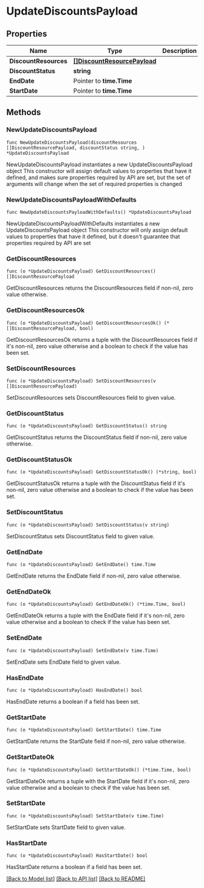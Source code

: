 # UpdateDiscountsPayload

## Properties

Name | Type | Description | Notes
------------ | ------------- | ------------- | -------------
**DiscountResources** | [**[]DiscountResourcePayload**](DiscountResourcePayload.md) |  | 
**DiscountStatus** | **string** |  | 
**EndDate** | Pointer to **time.Time** |  | [optional] 
**StartDate** | Pointer to **time.Time** |  | [optional] 

## Methods

### NewUpdateDiscountsPayload

`func NewUpdateDiscountsPayload(discountResources []DiscountResourcePayload, discountStatus string, ) *UpdateDiscountsPayload`

NewUpdateDiscountsPayload instantiates a new UpdateDiscountsPayload object
This constructor will assign default values to properties that have it defined,
and makes sure properties required by API are set, but the set of arguments
will change when the set of required properties is changed

### NewUpdateDiscountsPayloadWithDefaults

`func NewUpdateDiscountsPayloadWithDefaults() *UpdateDiscountsPayload`

NewUpdateDiscountsPayloadWithDefaults instantiates a new UpdateDiscountsPayload object
This constructor will only assign default values to properties that have it defined,
but it doesn't guarantee that properties required by API are set

### GetDiscountResources

`func (o *UpdateDiscountsPayload) GetDiscountResources() []DiscountResourcePayload`

GetDiscountResources returns the DiscountResources field if non-nil, zero value otherwise.

### GetDiscountResourcesOk

`func (o *UpdateDiscountsPayload) GetDiscountResourcesOk() (*[]DiscountResourcePayload, bool)`

GetDiscountResourcesOk returns a tuple with the DiscountResources field if it's non-nil, zero value otherwise
and a boolean to check if the value has been set.

### SetDiscountResources

`func (o *UpdateDiscountsPayload) SetDiscountResources(v []DiscountResourcePayload)`

SetDiscountResources sets DiscountResources field to given value.


### GetDiscountStatus

`func (o *UpdateDiscountsPayload) GetDiscountStatus() string`

GetDiscountStatus returns the DiscountStatus field if non-nil, zero value otherwise.

### GetDiscountStatusOk

`func (o *UpdateDiscountsPayload) GetDiscountStatusOk() (*string, bool)`

GetDiscountStatusOk returns a tuple with the DiscountStatus field if it's non-nil, zero value otherwise
and a boolean to check if the value has been set.

### SetDiscountStatus

`func (o *UpdateDiscountsPayload) SetDiscountStatus(v string)`

SetDiscountStatus sets DiscountStatus field to given value.


### GetEndDate

`func (o *UpdateDiscountsPayload) GetEndDate() time.Time`

GetEndDate returns the EndDate field if non-nil, zero value otherwise.

### GetEndDateOk

`func (o *UpdateDiscountsPayload) GetEndDateOk() (*time.Time, bool)`

GetEndDateOk returns a tuple with the EndDate field if it's non-nil, zero value otherwise
and a boolean to check if the value has been set.

### SetEndDate

`func (o *UpdateDiscountsPayload) SetEndDate(v time.Time)`

SetEndDate sets EndDate field to given value.

### HasEndDate

`func (o *UpdateDiscountsPayload) HasEndDate() bool`

HasEndDate returns a boolean if a field has been set.

### GetStartDate

`func (o *UpdateDiscountsPayload) GetStartDate() time.Time`

GetStartDate returns the StartDate field if non-nil, zero value otherwise.

### GetStartDateOk

`func (o *UpdateDiscountsPayload) GetStartDateOk() (*time.Time, bool)`

GetStartDateOk returns a tuple with the StartDate field if it's non-nil, zero value otherwise
and a boolean to check if the value has been set.

### SetStartDate

`func (o *UpdateDiscountsPayload) SetStartDate(v time.Time)`

SetStartDate sets StartDate field to given value.

### HasStartDate

`func (o *UpdateDiscountsPayload) HasStartDate() bool`

HasStartDate returns a boolean if a field has been set.


[[Back to Model list]](../README.md#documentation-for-models) [[Back to API list]](../README.md#documentation-for-api-endpoints) [[Back to README]](../README.md)


